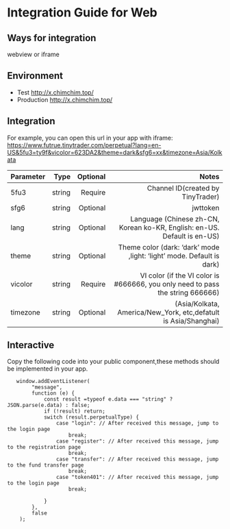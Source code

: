 # Integration Guide for Web

## Ways for integration
   webview or iframe
## Environment
   + Test
   http://x.chimchim.top/
   + Production
   http://x.chimchim.top/
## Integration
   For example, you can open this url in your app with iframe:
   https://www.futrue.tinytrader.com/perpetual?lang=en-US&5fu3=ty9f&vicolor=623DA2&theme=dark&sfg6=xx&timezone=Asia/Kolkata
   
   |Parameter|Type|Optional|Notes|
   |---|---:|---:|---:|
   |5fu3|string|Require|Channel ID(created by TinyTrader)|
   |sfg6|string|Optional|jwttoken|
   |lang|string|Optional|Language (Chinese zh-CN, Korean ko-KR, English: en-US. Default is en-US)|
   |theme|string|Optional|Theme color (dark: ‘dark’ mode ,light: ‘light’ mode. Default is dark)|
   |vicolor|string|Require|VI color (if the VI color is #666666, you only need to pass the string 666666)|
   |timezone|string|Optional|(Asia/Kolkata, America/New_York, etc,defatult is Asia/Shanghai)|
   
## Interactive
   Copy the following code into your public component,these methods should be implemented in your app.
   
   
       window.addEventListener(
            "message",
            function (e) {
                const result =typeof e.data === "string" ? JSON.parse(e.data) : false;
                if (!result) return;
                switch (result.perpetualType) {
                    case "login": // After received this message, jump to the login page
                        break;
                    case "register": // After received this message, jump to the registration page
                        break;
                    case "transfer": // After received this message, jump to the fund transfer page
                        break;
                    case "token401": // After received this message, jump to the login page
                        break;

                }
            },
            false
        );
